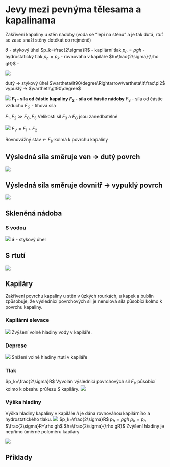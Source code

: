 # Jevy mezi pevnýma tělesama a kapalinama
Zakřivení kapaliny u stěn nádoby (voda se “lepí na stěnu” a je tak dutá, rtuť se zase snaží stěny dotékat co nejméně)

$\vartheta$ - stykový úhel
$p_k=\frac{2\sigma}R$ - kapilární tlak
$p_h=\rho gh$ - hydrostatický tlak
$p_h=p_k$ - rovnováha v kapiláře
$h=\frac{2\sigma}{\rho gR}$ -

![](Pasted%20image%2020230402145222.png)

dutý → stykový úhel $\vartheta\lt90\degree\Rightarrow\vartheta\lt\frac\pi2$
vypuklý → $\vartheta\gt90\degree$

![](Pasted%20image%2020230402145238.png)
**$F_1$ - síla od částic kapaliny**
**$F_2$ - síla od částic nádoby**
$F_3$ - síla od částic vzduchu
$F_G$ - tíhová síla

$F_1,F_2\gg F_G,F_3$
Velikosti sil $F_3$ a $F_G$ jsou zanedbatelné

![](Pasted%20image%2020230402145615.png)
$F_V=F_1+F_2$

Rovnovážný stav ← $F_V$ kolmá k povrchu kapaliny

## Výsledná síla směruje ven → dutý povrch
![](Pasted%20image%2020230402145720.png)

## Výsledná síla směruje dovnitř → vypuklý povrch
![](Pasted%20image%2020230402145902.png)

## Skleněná nádoba

### S vodou
![](Screenshot_20230402_150005.png)
$\vartheta$ - stykový úhel

## S rtutí
![](Screenshot_20230402_150549.png)

## Kapiláry
Zakřivení povrchu kapaliny u stěn v úzkých rourkách, u kapek a bublin způsobuje, že výslednicí povrchových sil je nenulová síla působící kolmo k povrchu kapaliny.

### Kapilární elevace
![](Pasted%20image%2020230402153147.png)
Zvýšení volné hladiny vody v kapiláře.

### Deprese
![](Pasted%20image%2020230402153209.png)
Snížení volné hladiny rtuti v kapiláře

### Tlak
$p_k=\frac{2\sigma}R$
Vyvolán výslednicí povrchových sil $F_V$ působící kolmo k obsahu průřezu $S$ kapiláry.
![](Pasted%20image%2020230402153409.png)

### Výška hladiny
Výška hladiny kapaliny v kapiláře $h$ je dána rovnováhou kapilárního a hydrostatického tlaku.
![](Pasted%20image%2020230402153743.png)
$p_k=\frac{2\sigma}R$
$p_h=\rho gh$
$p_k=p_h$
$\frac{2\sigma}R=\rho gh$
$h=\frac{2\sigma}{\rho gR}$
Zvýšení hladiny je nepřímo úměrné poloměru kapiláry

![](Pasted%20image%2020230402153918.png)

## Příklady

